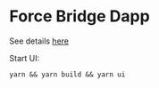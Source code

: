 # Force Bridge Dapp

See details <a href="https://github.com/tayfun-yuksel/nervos-gitcoin-hackhathon/tree/master/task8"> here</a>

Start UI:

```
yarn && yarn build && yarn ui
```
